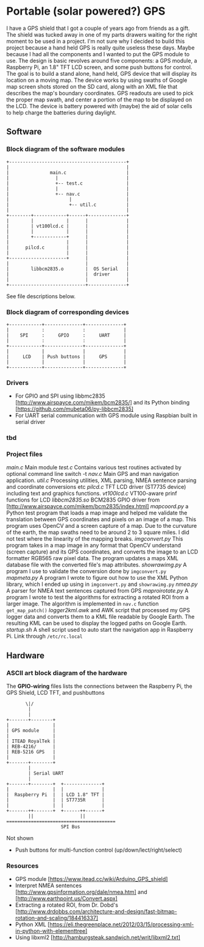 # Portable (solar powered?) GPS
I have a GPS shield that I got a couple of years ago from friends as a gift. The shield was tucked away in one of my parts drawers waiting for the right moment to be used in a project. I'm not sure why I decided to build this project because a hand held GPS is really quite useless these days. Maybe because I had all the components and I wanted to put the GPS module to use.
The design is basic revolves around five components: a GPS module, a Raspberry Pi, an 1.8" TFT LCD screen, and some push buttons for control. The goal is to build a stand alone, hand held, GPS device that will display its location on a moving map.
The device works by using swaths of Google map screen shots stored on the SD card, along with an XML file that describes the map's boundary coordinates. GPS readouts are used to pick the proper map swath, and center a portion of the map to be displayed on the LCD.
The device is battery powered with (maybe) the aid of solar cells to help charge the batteries during daylight.
## Software
### Block diagram of the software modules

    +-------------------------------------------+
    |                                           |
    |               main.c                      |
    |                 |                         |
    |                 +-- test.c                |
    |                 |                         |
    |                 +-- nav.c                 |
    |                      |                    |
    |                      +-- util.c           |
    |                                           |
    +--------+------------+------+--------------+ 
    |        |            |      |              |
    |        | vt100lcd.c |      |              |
    |        |            |      |              |
    |        +------------+      |              |
    |                     |      |              |
    |      pilcd.c        |      |              |
    |                     |      |              |
    +---------------------+      |              |
    |                            |              |
    |        libbcm2835.o        |  OS Serial   |
    |                            |  driver      |
    |                            |              |
    +----------------------------+--------------+

See file descriptions below.

### Block diagram of corresponding devices

    +------------+--------------+--------------+
    |            :              :              |
    |    SPI     :     GPIO     :     UART     |
    |            :              :              |
    +------------+--------------+--------------+
    |            |              |              |
    |     LCD    | Push buttons |     GPS      |
    |            |              |              |
    +------------+--------------+--------------+

### Drivers
* For GPIO and SPI using libbmc2835 [http://www.airspayce.com/mikem/bcm2835/] and its Python binding [https://github.com/mubeta06/py-libbcm2835]
* For UART serial communication with GPS module using Raspbian built in serial driver
### tbd
### Project files
*main.c* Main module
*test.c* Contains various test routines activated by optional command line switch -t <num>
*nav.c* Main GPS and man navigation application.
*util.c* Processing utilities, XML parsing, NMEA sentence parsing and coordinate conversions etc
*pilcd.c* TFT LCD driver (ST7735 device) including text and graphics functions.
*vt100lcd.c* VT100-aware prinf functions for LCD
*libbcm2835.so* BCM2835 GPIO driver from [http://www.airspayce.com/mikem/bcm2835/index.html]
*mapcoord.py* a Python test program that loads a map image and helped me validate the translation between GPS coordinates and pixels on an image of a map. This program uses OpenCV and a screen capture of a map. Due to the curvature of the earth, the map swaths need to be around 2 to 3 square miles. I did not test where the linearity of the mapping breaks.
*imgconvert.py* This program takes in a map image in any format that OpenCV understand (screen capture) and its GPS coordinates, and converts the image to an LCD formatter RGB565 raw pixel data. The program updates a maps XML database file with the converted file's map attributes.
*showrawimg.py* A program I use to validate the conversion done by `imgconvert.py`
*mapmeta.py* A program I wrote to figure out how to use the XML Python library, which I ended up using in `imgconvert.py` and `showrawimg.py`
*nmea.py* A parser for NMEA text sentences captured from GPS
*maproirotate.py* A program I wrote to test the algorithms for extracting a rotated ROI from a larger image. The algorithm is implemented in `nav.c` function `get_map_patch()` 
*logger2kml.awk* and AWK script that processed my GPS logger data and converts them to a KML file readable by Google Earth. The resulting KML can be used to display the logged paths on Google Earth.
*startup.sh* A shell script used to auto start the navigation app in Raspberry Pi. Link through `/etc/rc.local`

## Hardware
### ASCII art block diagram of the hardware

The **GPIO-wiring** files lists the connections between the Raspberry Pi, the GPS Shield, LCD TFT, and pushbuttons

           \|/
            |
            |
    +-------+--------+
    |                |
    | GPS module     |
    |                |
    | ITEAD RoyalTek |
    | REB-4216/      |
    | REB-5216 GPS   |
    |                |
    +-------+--------+
            |
            | Serial UART
            |
    +-------+--------+  +--------------+
    |                |  |              |
    |  Raspberry Pi  |  | LCD 1.8" TFT |
    |                |  | ST7735R      |
    |                |  |              |
    +-------++-------+  +------++------+
            ||                 ||
    ========================================
                        SPI Bus
                        
Not shown
* Push buttons for multi-function control (up/down/lect/right/select)
### Resources
* GPS module [https://www.itead.cc/wiki/Arduino_GPS_shield]
* Interpret NMEA sentences [http://www.gpsinformation.org/dale/nmea.htm] and [http://www.earthpoint.us/Convert.aspx]
* Extracting a rotated ROI, from Dr. Dobd's [http://www.drdobbs.com/architecture-and-design/fast-bitmap-rotation-and-scaling/184416337]
* Python XML [https://eli.thegreenplace.net/2012/03/15/processing-xml-in-python-with-elementtree]
* Using libxml2 [http://hamburgsteak.sandwich.net/writ/libxml2.txt]
